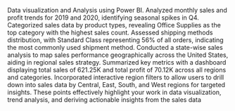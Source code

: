 Data visualization and Analysis using Power BI.
Analyzed monthly sales and profit trends for 2019 and 2020, identifying seasonal spikes in Q4.
Categorized sales data by product types, revealing Office Supplies as the top category with the highest sales count.
Assessed shipping methods distribution, with Standard Class representing 56% of all orders, indicating the most commonly used shipment method.
Conducted a state-wise sales analysis to map sales performance geographically across the United States, aiding in regional sales strategy.
Summarized key metrics with a dashboard displaying total sales of 621.25K and total profit of 70.12K across all regions and categories.
Incorporated interactive region filters to allow users to drill down into sales data by Central, East, South, and West regions for targeted insights.
These points effectively highlight your work in data visualization, trend analysis, and deriving actionable insights from the sales data
